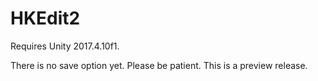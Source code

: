 # HKEdit2

Requires Unity 2017.4.10f1.

There is no save option yet. Please be patient. This is a preview release.